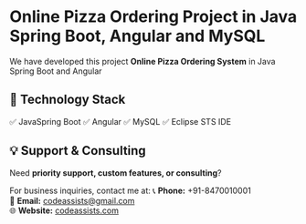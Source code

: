 # Online Pizza Ordering Project in Java Spring Boot, Angular and MySQL
We have developed this project **Online Pizza Ordering System** in Java Spring Boot and Angular


## 📌 Technology Stack
✅ JavaSpring Boot
✅ Angular 
✅ MySQL
✅ Eclipse STS IDE


## 💡 Support & Consulting
Need **priority support, custom features, or consulting**?

For business inquiries, contact me at:
📞 **Phone:** +91-8470010001  
📧 **Email:** codeassists@gmail.com  
🌐 **Website:** [codeassists.com](https://www.codeassists.com)  
